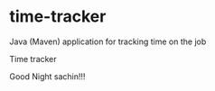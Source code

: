 # time-tracker
Java (Maven) application for tracking time on the job

Time tracker

Good Night sachin!!!
